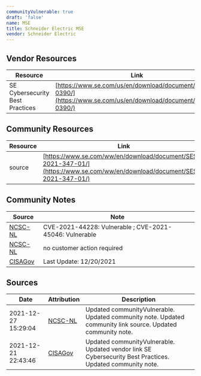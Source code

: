 ```yaml
---
communityVulnerable: true
draft: 'false'
name: MSE
title: Schneider Electric MSE
vendor: Schneider Electric
---
```


## Vendor Resources
| Resource | Link |
| --- | --- |
| SE Cybersecurity Best Practices | [https://www.se.com/us/en/download/document/7EN52-0390/](https://www.se.com/us/en/download/document/7EN52-0390/) |

## Community Resources
| Resource | Link |
| --- | --- |
| source | [https://www.se.com/ww/en/download/document/SESB-2021-347-01/](https://www.se.com/ww/en/download/document/SESB-2021-347-01/) |

## Community Notes
| Source | Note |
| --- | --- |
| [NCSC-NL](https://github.com/NCSC-NL/log4shell/blob/main/software/README.md) | CVE-2021-44228: Vulnerable ; CVE-2021-45046: Vulnerable </ul> |
| [NCSC-NL](https://github.com/NCSC-NL/log4shell/blob/main/software/README.md) | no customer action required |
| [CISAGov](https://raw.githubusercontent.com/cisagov/log4j-affected-db/develop/README.md) | Last Update: 12/20/2021 |

## Sources
| Date | Attribution | Description |
| --- | --- | --- |
| 2021-12-27 15:29:04 | [NCSC-NL](https://github.com/NCSC-NL/log4shell/blob/main/software/README.md) | Updated communityVulnerable. Updated community note. Updated community link source. Updated community note.  |
| 2021-12-21 22:43:46 | [CISAGov](https://raw.githubusercontent.com/cisagov/log4j-affected-db/develop/README.md) | Updated communityVulnerable. Updated vendor link SE Cybersecurity Best Practices. Updated community note.  |
